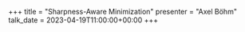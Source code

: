 +++
title = "Sharpness-Aware Minimization"
presenter = "Axel Böhm"
talk_date = 2023-04-19T11:00:00+00:00
+++


